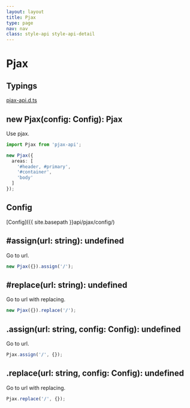 ```yaml
---
layout: layout
title: Pjax
type: page
nav: nav
class: style-api style-api-detail
---
```


# Pjax

## Typings

<a href="https://github.com/falsandtru/pjax-api/pjax-api.d.ts" target="_blank">pjax-api.d.ts</a>

## new Pjax(config: Config): Pjax

Use pjax.

```ts
import Pjax from 'pjax-api';

new Pjax({
  areas: [
    '#header, #primary',
    '#container',
    'body'
  ]
});
```

## Config

[Config]({{ site.basepath }}api/pjax/config/)

## #assign(url: string): undefined

Go to url.

```ts
new Pjax({}).assign('/');
```

## #replace(url: string): undefined

Go to url with replacing.

```ts
new Pjax({}).replace('/');
```

## .assign(url: string, config: Config): undefined

Go to url.

```ts
Pjax.assign('/', {});
```

## .replace(url: string, config: Config): undefined

Go to url with replacing.

```ts
Pjax.replace('/', {});
```
